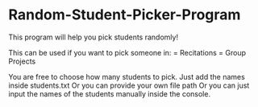 # Random-Student-Picker-Program

This program will help you pick students randomly!

This can be used if you want to pick someone in:
= Recitations
= Group Projects

You are free to choose how many students to pick.
Just add the names inside students.txt
Or you can provide your own file path
Or you can just input the names of the students manually inside the console.
